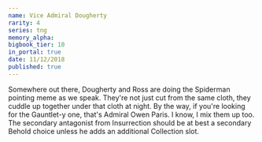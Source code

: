 ```yaml
---
name: Vice Admiral Dougherty
rarity: 4
series: tng
memory_alpha:
bigbook_tier: 10
in_portal: true
date: 11/12/2018
published: true
---
```


Somewhere out there, Dougherty and Ross are doing the Spiderman pointing meme as we speak. They're not just cut from the same cloth, they cuddle up together under that cloth at night. By the way, if you're looking for the Gauntlet-y one, that's Admiral Owen Paris. I know, I mix them up too. The secondary antagonist from Insurrection should be at best a secondary Behold choice unless he adds an additional Collection slot.
